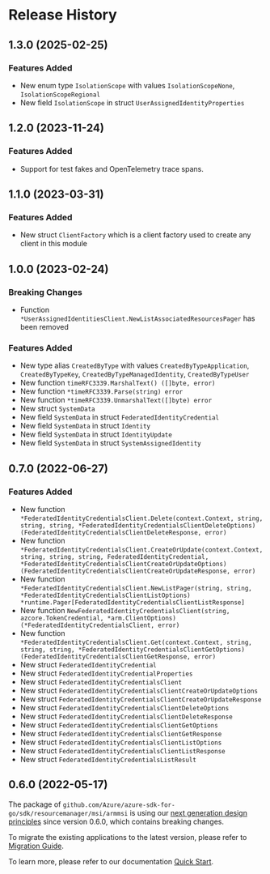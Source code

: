 # Release History

## 1.3.0 (2025-02-25)
### Features Added

- New enum type `IsolationScope` with values `IsolationScopeNone`, `IsolationScopeRegional`
- New field `IsolationScope` in struct `UserAssignedIdentityProperties`


## 1.2.0 (2023-11-24)
### Features Added

- Support for test fakes and OpenTelemetry trace spans.


## 1.1.0 (2023-03-31)
### Features Added

- New struct `ClientFactory` which is a client factory used to create any client in this module


## 1.0.0 (2023-02-24)
### Breaking Changes

- Function `*UserAssignedIdentitiesClient.NewListAssociatedResourcesPager` has been removed

### Features Added

- New type alias `CreatedByType` with values `CreatedByTypeApplication`, `CreatedByTypeKey`, `CreatedByTypeManagedIdentity`, `CreatedByTypeUser`
- New function `timeRFC3339.MarshalText() ([]byte, error)`
- New function `*timeRFC3339.Parse(string) error`
- New function `*timeRFC3339.UnmarshalText([]byte) error`
- New struct `SystemData`
- New field `SystemData` in struct `FederatedIdentityCredential`
- New field `SystemData` in struct `Identity`
- New field `SystemData` in struct `IdentityUpdate`
- New field `SystemData` in struct `SystemAssignedIdentity`


## 0.7.0 (2022-06-27)
### Features Added

- New function `*FederatedIdentityCredentialsClient.Delete(context.Context, string, string, string, *FederatedIdentityCredentialsClientDeleteOptions) (FederatedIdentityCredentialsClientDeleteResponse, error)`
- New function `*FederatedIdentityCredentialsClient.CreateOrUpdate(context.Context, string, string, string, FederatedIdentityCredential, *FederatedIdentityCredentialsClientCreateOrUpdateOptions) (FederatedIdentityCredentialsClientCreateOrUpdateResponse, error)`
- New function `*FederatedIdentityCredentialsClient.NewListPager(string, string, *FederatedIdentityCredentialsClientListOptions) *runtime.Pager[FederatedIdentityCredentialsClientListResponse]`
- New function `NewFederatedIdentityCredentialsClient(string, azcore.TokenCredential, *arm.ClientOptions) (*FederatedIdentityCredentialsClient, error)`
- New function `*FederatedIdentityCredentialsClient.Get(context.Context, string, string, string, *FederatedIdentityCredentialsClientGetOptions) (FederatedIdentityCredentialsClientGetResponse, error)`
- New struct `FederatedIdentityCredential`
- New struct `FederatedIdentityCredentialProperties`
- New struct `FederatedIdentityCredentialsClient`
- New struct `FederatedIdentityCredentialsClientCreateOrUpdateOptions`
- New struct `FederatedIdentityCredentialsClientCreateOrUpdateResponse`
- New struct `FederatedIdentityCredentialsClientDeleteOptions`
- New struct `FederatedIdentityCredentialsClientDeleteResponse`
- New struct `FederatedIdentityCredentialsClientGetOptions`
- New struct `FederatedIdentityCredentialsClientGetResponse`
- New struct `FederatedIdentityCredentialsClientListOptions`
- New struct `FederatedIdentityCredentialsClientListResponse`
- New struct `FederatedIdentityCredentialsListResult`


## 0.6.0 (2022-05-17)

The package of `github.com/Azure/azure-sdk-for-go/sdk/resourcemanager/msi/armmsi` is using our [next generation design principles](https://azure.github.io/azure-sdk/general_introduction.html) since version 0.6.0, which contains breaking changes.

To migrate the existing applications to the latest version, please refer to [Migration Guide](https://aka.ms/azsdk/go/mgmt/migration).

To learn more, please refer to our documentation [Quick Start](https://aka.ms/azsdk/go/mgmt).